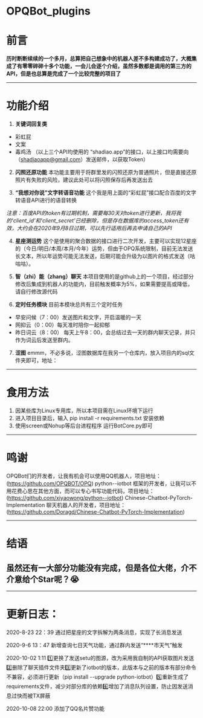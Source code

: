 # OPQBot_plugins

# 前言 
**历时断断续续的一个多月，总算把自己想象中的机器人差不多构建成功了，大概集成了有零零碎碎十多个功能，一会儿会逐个介绍，虽然多数都是调用的第三方的API，但是也总算是完成了一个比较完整的项目了**

----------

# 功能介绍
1. **关键词回复类**
 - 彩虹屁
 - 文案
 - 毒鸡汤
（以上三个API均使用的 “shadiao.app”的接口，以上接口均需要向（shadiaoapp@gmail.com）发送邮件，以获取Token）

2.  **闪照还原功能**
本功能主要用于将群里发的闪照还原为普通照片，但是直接还原照片有失败的风险，建议此处可以将闪照保存后再发送出去

3. **“我想对你说”文字转语音功能**
这个我是用上面的“彩虹屁”接口配合百度的文字转语音API进行的语音转换

*注意：百度API的token有过期机制，需要每30天对token进行更新，我将我的'client_id'和'client_secret'已经删除，但是存在数据库的access_token还有效，大约会在2020年9月8日过期，可以先行适用后再去申请自己的API*

4. **星座测运势**
这个是使用的聚合数据的接口进行二次开发，主要可以实现12星座的（今日/明日/本周/本月/今年）运势，但由于OPQ系统限制，目前无法发送长文本，所以年运势可能无法发送，后期可能会升级为以图片的格式发送（咕咕咕）。

5. **智（zhi）能（zhang）聊天**
本项目使用的是github上的一个项目，经过部分修改后集成到机器人的功能内，目前触发概率为5%，如果需要提高或降低，请自行修改源代码

6. **定时任务模块**
目前本模块总共有三个定时任务
 - 早安问候（7：00）发送图片和文字，开启温暖的一天
 - 网抑云（0：00）每天准时陪你一起抑郁
 - 昨日词云（8：00） 每天上午8：00，会总结过去一天的群内聊天记录，并只作为词云后发送至群内。
 
7. **涩图**
emmm，不必多说，涩图数据库在我另一个仓库内，放入项目内的sql文件夹即可，地址：
 
 ----------
 
 # 食用方法
 1. 因某些库为Linux专用库，所以本项目需在Linux环境下运行
 2. 进入项目目录后，输入 pip install -r requirements.txt 安装依赖
 3. 使用screen或Nohup等后台进程程序 运行BotCore.py即可
 
 ----------
 
# 鸣谢
  OPQBot们的开发者，让我有机会可以使用QQ机器人，项目地址：(https://github.com/OPQBOT/OPQ)
  python--iotbot 框架的开发者，让我可以不用花费心思在其他方面，而可以专心书写功能代码，项目地址：(https://github.com/xiyaowong/python--iotbot)
  Chinese-Chatbot-PyTorch-Implementation 聊天机器人的开发者，项目地址：(https://github.com/Doragd/Chinese-Chatbot-PyTorch-Implementation)
  
 ----------
# 结语
## 虽然还有一大部分功能没有完成，但是各位大佬，介不介意给个Star呢？😭
  
 ----------
 
# 更新日志：
2020-8-23 22：39 通过把星座的文字拆解为两条消息，实现了长消息发送


2020-9-6  13：47 新增查询七日天气功能，通过群内发送“****市天气”触发

2020-10-02 1:11 1️⃣更换了发送setu的图源，改为采用我自制的API获取图片发送2️⃣删除了聊天插件文件夹3️⃣更新了iotbot的版本，此版本与之前的版本有部分命令不兼容，必须进行更新（pip install --upgrade python-iotbot）5️⃣重新生成了requirements文件，减少对部分库的依赖6️⃣增加了消息队列设置，防止因发送消息过快而被TX屏蔽

2020-10-08 22:00 添加了QQ名片赞功能